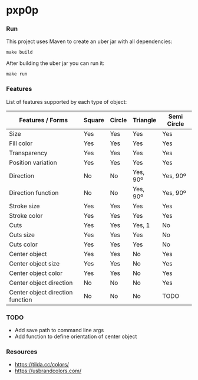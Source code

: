 # pxp0p

### Run

This project uses Maven to create an uber jar with all dependencies:
```
make build
```

After building the uber jar you can run it:
```
make run
```

### Features

List of features supported by each type of object:

| Features / Forms                 | Square | Circle | Triangle | Semi Circle |
|----------------------------------|--------|--------|----------|-------------|
| Size                             | Yes    | Yes    | Yes      | Yes         |
| Fill color                       | Yes    | Yes    | Yes      | Yes         |
| Transparency                     | Yes    | Yes    | Yes      | Yes         |
| Position variation               | Yes    | Yes    | Yes      | Yes         |
| Direction                        | No     | No     | Yes, 90º | Yes, 90º    |
| Direction function               | No     | No     | Yes, 90º | Yes, 90º    |
| Stroke size                      | Yes    | Yes    | Yes      | Yes         |
| Stroke color                     | Yes    | Yes    | Yes      | Yes         |
| Cuts                             | Yes    | Yes    | Yes, 1   | No          |
| Cuts size                        | Yes    | Yes    | Yes      | No          |
| Cuts color                       | Yes    | Yes    | Yes      | No          |
| Center object                    | Yes    | Yes    | No       | Yes         |
| Center object size               | Yes    | Yes    | No       | Yes         |
| Center object color              | Yes    | Yes    | No       | Yes         |
| Center object direction          | No     | No     | No       | Yes         |
| Center object direction function | No     | No     | No       | TODO        |

### TODO

- Add save path to command line args
- Add function to define orientation of center object

### Resources

* https://tilda.cc/colors/
* https://usbrandcolors.com/
